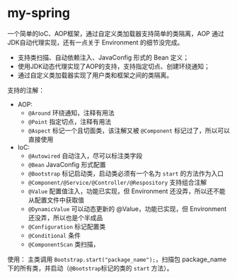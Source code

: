 # my-spring
一个简单的IoC、AOP框架，通过自定义类加载器支持简单的类隔离，AOP 通过JDK自动代理实现，还有一点关于 Environment 的细节没完成。

- 支持类扫描、自动依赖注入、JavaConfig 形式的 Bean 定义； 
- 使用JDK动态代理实现了AOP的支持，支持指定切点、创建环绕通知； 
- 通过自定义类加载器实现了用户类和框架之间的类隔离。

支持的注解：
- AOP:
  - `@Around` 环绕通知，注释有用法
  - `@Point` 指定切点，注释有用法
  - `@Aspect` 标记一个且切面类，该注解又被 `@Component` 标记过了，所以可以直接使用
- IoC:
  - `@Autowired` 自动注入，尽可以标注类字段
  - `@Bean` JavaConfig 形式配置
  - `@Bootstrap` 标记启动类，启动类必须有一个名为 `start` 的方法作为入口
  - `@Component/@Service/@Controller/@Respository` 支持组合注解
  - `@Value` 配置值注入，功能已实现，但 Environment 还没弄，所以还不能从配置文件中获取值
  - `@DynamicValue` 可以动态更新的 @Value，功能已实现，但 Environment 还没弄，所以也是个半成品
  - `@Configuration` 标记配置类
  - `@Conditional` 条件
  - `@ComponentScan` 类扫描，
  
使用：
    主类调用 `Bootstrap.start("package_name");`，扫描包 package_name 下的所有类，并启动（`@Bootstrap`标记的类的 `start` 方法）。
